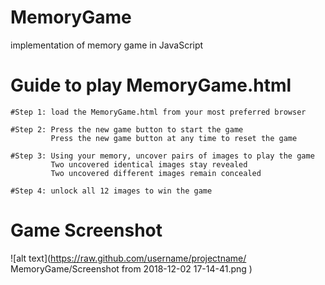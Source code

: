 # MemoryGame
implementation of memory game in JavaScript

# Guide to play MemoryGame.html

    #Step 1: load the MemoryGame.html from your most preferred browser

    #Step 2: Press the new game button to start the game
             Press the new game button at any time to reset the game

    #Step 3: Using your memory, uncover pairs of images to play the game
             Two uncovered identical images stay revealed 
             Two uncovered different images remain concealed

    #Step 4: unlock all 12 images to win the game

# Game Screenshot
  
  ![alt text](https://raw.github.com/username/projectname/
        MemoryGame/Screenshot from 2018-12-02 17-14-41.png
      )

